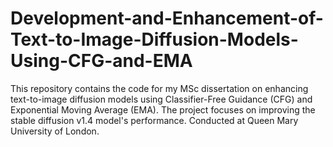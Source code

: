 # Development-and-Enhancement-of-Text-to-Image-Diffusion-Models-Using-CFG-and-EMA
This repository contains the code for my MSc dissertation on enhancing text-to-image diffusion models using Classifier-Free Guidance (CFG) and Exponential Moving Average (EMA). The project focuses on improving the stable diffusion v1.4 model's performance. Conducted at Queen Mary University of London.
